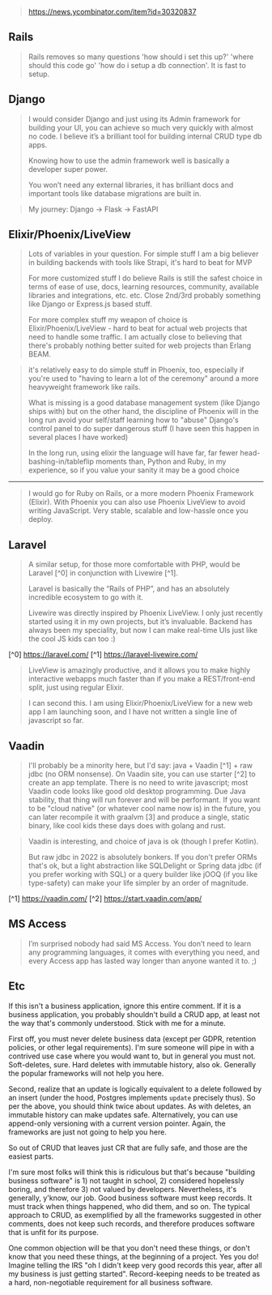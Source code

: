 
> https://news.ycombinator.com/item?id=30320837

## Rails

> Rails removes so many questions 'how should i set this up?' 'where should this code go' 'how do i setup a db connection'. It is fast to setup.

## Django

> I would consider Django and just using its Admin framework for building your UI, you can achieve so much very quickly with almost no code.
> I believe it’s a brilliant tool for building internal CRUD type db apps.
>
> Knowing how to use the admin framework well is basically a developer super power.
>
> You won’t need any external libraries, it has brilliant docs and important tools like database migrations are built in.

> My journey: Django -> Flask -> FastAPI

## Elixir/Phoenix/LiveView

> Lots of variables in your question.
> For simple stuff I am a big believer in building backends with tools like Strapi, it's hard to beat for MVP
>
> For more customized stuff I do believe Rails is still the safest choice in terms of ease of use, docs, learning resources, community, available libraries and integrations, etc. etc. Close 2nd/3rd probably something like Django or Express.js based stuff.
>
> For more complex stuff my weapon of choice is Elixir/Phoenix/LiveView - hard to beat for actual web projects that need to handle some traffic. I am actually close to believing that there's probably nothing better suited for web projects than Erlang BEAM.

> it's relatively easy to do simple stuff in Phoenix, too, especially if you're used to "having to learn a lot of the ceremony" around a more heavyweight framework like rails.
>
> What is missing is a good database management system (like Django ships with) but on the other hand, the discipline of Phoenix will in the long run avoid your self/staff learning how to "abuse" Django's control panel to do super dangerous stuff (I have seen this happen in several places I have worked)
>
> In the long run, using elixir the language will have far, far fewer head-bashing-in/tableflip moments than, Python and Ruby, in my experience, so if you value your sanity it may be a good choice

---

> I would go for Ruby on Rails, or a more modern Phoenix Framework (Elixir). With Phoenix you can also use Phoenix LiveView to avoid writing JavaScript. Very stable, scalable and low-hassle once you deploy.

## Laravel

> A similar setup, for those more comfortable with PHP, would be Laravel [^0] in conjunction with Livewire [^1].
>
> Laravel is basically the “Rails of PHP”, and has an absolutely incredible ecosystem to go with it.
>
> Livewire was directly inspired by Phoenix LiveView. I only just recently started using it in my own projects, but it’s invaluable. Backend has always been my speciality, but now I can make real-time UIs just like the cool JS kids can too :)

[^0] https://laravel.com/
[^1] https://laravel-livewire.com/

> LiveView is amazingly productive, and it allows you to make highly interactive webapps much faster than if you make a REST/front-end split, just using regular Elixir.

> I can second this. I am using Elixir/Phoenix/LiveView for a new web app I am launching soon, and I have not written a single line of javascript so far.

## Vaadin

> I'll probably be a minority here, but I'd say: java + Vaadin [^1] + raw jdbc (no ORM nonsense). On Vaadin site, you can use starter [^2] to create an app template. There is no need to write javascript; most Vaadin code looks like good old desktop programming. Due Java stability, that thing will run forever and will be performant.
> If you want to be "cloud native" (or whatever cool name now is) in the future, you can later recompile it with graalvm [3] and produce a single, static binary, like cool kids these days does with golang and rust.

> Vaadin is interesting, and choice of java is ok (though I prefer Kotlin).
>
> But raw jdbc in 2022 is absolutely bonkers. If you don't prefer ORMs that's ok, but a light abstraction like SQLDelight or Spring data jdbc (if you prefer working with SQL) or a query builder like jOOQ (if you like type-safety) can make your life simpler by an order of magnitude.

[^1] https://vaadin.com/
[^2] https://start.vaadin.com/app/

## MS Access

> I’m surprised nobody had said MS Access. You don’t need to learn any programming languages, it comes with everything you need, and every Access app has lasted way longer than anyone wanted it to. ;)

## Etc

If this isn't a business application, ignore this entire comment.
If it is a business application, you probably shouldn't build a CRUD app, at least not the way that's commonly understood. Stick with me for a minute.

First off, you must never delete business data (except per GDPR, retention policies, or other legal requirements). I'm sure someone will pipe in with a contrived use case where you would want to, but in general you must not. Soft-deletes, sure. Hard deletes with immutable history, also ok. Generally the popular frameworks will not help you here.

Second, realize that an update is logically equivalent to a delete followed by an insert (under the hood, Postgres implements `update` precisely thus). So per the above, you should think twice about updates. As with deletes, an immutable history can make updates safe. Alternatively, you can use append-only versioning with a current version pointer. Again, the frameworks are just not going to help you here.

So out of CRUD that leaves just CR that are fully safe, and those are the easiest parts.

I'm sure most folks will think this is ridiculous but that's because "building business software" is 1) not taught in school, 2) considered hopelessly boring, and therefore 3) not valued by developers. Nevertheless, it's generally, y'know, our job. Good business software must keep records. It must track when things happened, who did them, and so on. The typical approach to CRUD, as exemplified by all the frameworks suggested in other comments, does not keep such records, and therefore produces software that is unfit for its purpose.

One common objection will be that you don't need these things, or don't know that you need these things, at the beginning of a project. Yes you do! Imagine telling the IRS "oh I didn't keep very good records this year, after all my business is just getting started". Record-keeping needs to be treated as a hard, non-negotiable requirement for all business software.
